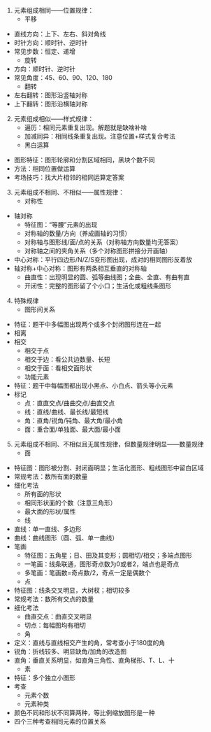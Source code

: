 
1. 元素组成相同——位置规律：
    - 平移
- 直线方向：上下、左右、斜对角线
- 时针方向：顺时针、逆时针
- 常见步数：恒定、递增
    - 旋转
- 方向：顺时针、逆时针
- 常见角度：45、60、90、120、180
    - 翻转
- 左右翻转：图形沿竖轴对称
- 上下翻转：图形沿横轴对称
2. 元素组成相似——样式规律：
    - 遍历：相同元素重复出现。解题就是缺啥补啥
    - 加减同异：相同线条重复出现。注意位置+样式复合考法
    - 黑白运算
- 图形特征：图形轮廓和分割区域相同，黑块个数不同
- 方法：相同位置做运算
- 考场技巧：找大片相邻的相同运算定答案
3. 元素组成不相同、不相似——属性规律：
    - 对称性
- 轴对称
    - 特征图：“等腰”元素的出现
    - 对称轴的数量/方向（养成画轴的习惯）
    - 对称轴与图形线/面/点的关系（对称轴方向数量均无答案）
    - 对称轴之间的夹角关系（多个对称图形拼接分开画轴）
- 中心对称：平行四边形/N/Z/S变形图出现，成对的相同图形反着放
- 轴对称+中心对称：图形有两条相互垂直的对称轴
    - 曲直性：出现明显的圆、弧等曲线图；全曲、全直、有曲有直
    - 开闭性：完整的图形留了个小口；生活化或粗线条图形
4. 特殊规律
    - 图形间关系
- 特征：题干中多幅图出现两个或多个封闭图形连在一起
- 相离
- 相交
    - 相交于点
    - 相交于边：看公共边数量、长短
    - 相交于面：看相交面形状
    - 功能元素
- 特征：题干中每幅图都出现小黑点、小白点、箭头等小元素
- 标记
    - 点：直直交点/曲曲交点/曲直交点
    - 线：直线/曲线、最长线/最短线
    - 角：直角/锐角/钝角、最大角/最小角
    - 面：重合面/单独面、最大面/最小面
5. 元素组成不相同、不相似且无属性规律，但数量规律明显——数量规律
    - 面
- 特征图：图形被分割、封闭面明显；生活化图形、粗线图形中留白区域
- 常规考法：数所有面的数量
- 细化考法
    - 所有面的形状
    - 相同形状面的个数（注意三角形）
    - 最大面的形状/属性
    - 线
- 直线：单一直线、多边形
- 曲线：曲线图形（圆、弧、单一曲线）
- 笔画
    - 特征图：五角星；日、田及其变形；圆相切/相交；多端点图形
    - 一笔画：线条联通，图形奇点数为0或者2，端点也是奇点
    - 多笔画：笔画数=奇点数/2，奇点一定是偶数个
    - 点
- 特征图：线条交叉明显，大树杈；相切较多
- 常规考法：数所有交点的数量
- 细化考法
    - 曲直交点：曲直交叉明显
    - 切点：每幅图均有相切
    - 角
- 定义：直线与直线相交产生的角，常考查小于180度的角
- 锐角：折线较多、明显缺角/加角的改造图
- 直角：垂直关系明显，如直角三角性、直角梯形、T、L、十
    - 素
- 特征：多个独立小图形
- 考查
    - 元素个数
    - 元素种类
- 颜色不同和形状不同算两种，等比例缩放图形是一种
- 四个三种考查相同元素的位置关系